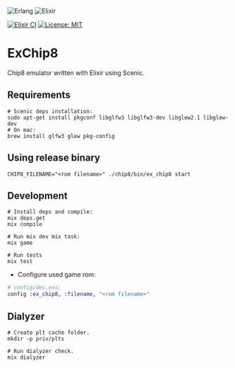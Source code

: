 ![Erlang](https://img.shields.io/badge/Erlang-white.svg?style=for-the-badge&logo=erlang&logoColor=a90533)
![Elixir](https://img.shields.io/badge/elixir-%234B275F.svg?style=for-the-badge&logo=elixir&logoColor=white)

[![Elixir CI](https://github.com/lauriannala/ex_chip8/actions/workflows/elixir.yml/badge.svg)](https://github.com/lauriannala/ex_chip8/actions/workflows/elixir.yml)
[![License: MIT](https://img.shields.io/badge/License-MIT-yellow.svg)](https://opensource.org/licenses/MIT)

# ExChip8

Chip8 emulator written with Elixir using Scenic.

## Requirements

```shell
# Scenic deps installation:
sudo apt-get install pkgconf libglfw3 libglfw3-dev libglew2.1 libglew-dev
# On mac:
brew install glfw3 glew pkg-config
```

## Using release binary

```shell
CHIP8_FILENAME="<rom filename>" ./chip8/bin/ex_chip8 start
```

## Development

```shell
# Install deps and compile:
mix deps.get
mix compile

# Run mix dev mix task:
mix game

# Run tests
mix test

```

* Configure used game rom:
```elixir
# config/dev.exs:
config :ex_chip8, :filename, "<rom filename>"
```

## Dialyzer

```shell
# Create plt cache folder.
mkdir -p priv/plts

# Run dialyzer check.
mix dialyzer
```
